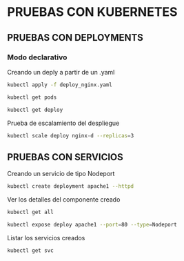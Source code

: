 # PRUEBAS CON KUBERNETES

## PRUEBAS CON DEPLOYMENTS

### Modo declarativo

Creando un deply a partir de un .yaml

```bash
kubectl apply -f deploy_nginx.yaml
```
```bash
kubectl get pods
```
```bash
kubectl get deploy
```

Prueba de escalamiento del despliegue 
```bash
kubectl scale deploy nginx-d --replicas=3
```

## PRUEBAS CON SERVICIOS

Creando un servicio de tipo Nodeport

```bash
kubectl create deployment apache1 --httpd
```

Ver los detalles del componente creado

```bash
kubectl get all
```
```bash
kubectl expose deploy apache1 --port=80 --type=Nodeport
```

Listar los servicios creados
```bash
kubectl get svc
```
